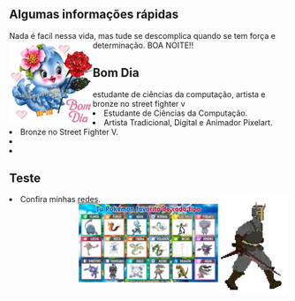 <h2> Algumas informações rápidas</h2>

Nada é facil nessa vida, mas tude se descomplica quando se tem força e determinação. BOA NOITE!!
<img align="left" src=./4b8274cdd4bb64b7ec094cd5c3d7d306.gif alt="teste" width=30% height=30%/>
<h2> Bom Dia</h2>
estudante de ciências da computação, artista e bronze no street fighter v
    <li> Estudante de Ciências da Computação.</li>
    <li> Artista Tradicional, Digital e Animador Pixelart.</li>
    <li> Bronze no Street Fighter V.</li>
    <li>
    <li>

<h2> Teste</h2>
<img align="right" src=./walk.gif alt="teste" width=25% height=25%/>
<li>Confira minhas <a href="https://mazarafa.github.io/">redes</a>.</li>
<img align="right" src=./favoritos.jfif alt="SE VOCE N CONCORDA SAI FORA" width=50% height=50%/>
